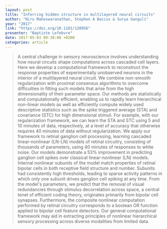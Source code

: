 ```yaml
---
layout: post
title: "Inferring hidden structure in multilayered neural circuits"
author: "Niru Maheswaranathan, Stephen A Baccus & Surya Ganguli"
year: "2017"
link: "https://doi.org/10.1101/120956"
presenter: "Baptiste Lefebvre"
date: 2017-05-03 09:30:00 +0200
categories: article
---
```


> A central challenge in sensory neuroscience involves understanding how neural
> circuits shape computations across cascaded cell layers. Here we develop a
> computational framework to reconstruct the response properties of
> experimentally unobserved neurons in the interior of a multilayered neural
> circuit. We combine non-smooth regularization with proximal consensus
> algorithms to overcome difficulties in fitting such models that arise from the
> high dimensionality of their parameter space. Our methods are statistically
> and computationally efficient, enabling us to rapidly learn hierarchical
> non-linear models as well as efficiently compute widely used descriptive
> statistics such as the spike triggered average (STA) and covariance (STC) for
> high dimensional stimuli. For example, with our regularization framework, we
> can learn the STA and STC using 5 and 10 minutes of data, respectively, at a
> level of accuracy that otherwise requires 40 minutes of data without
> regularization. We apply our framework to retinal ganglion cell processing,
> learning cascaded linear-nonlinear (LN-LN) models of retinal circuitry,
> consisting of thousands of parameters, using 40 minutes of responses to white
> noise. Our models demonstrate a 53% improvement in predicting ganglion cell
> spikes over classical linear-nonlinear (LN) models. Internal nonlinear
> subunits of the model match properties of retinal bipolar cells in both
> receptive field structure and number. Subunits had consistently high
> thresholds, leading to sparse activity patterns in which only one subunit
> drives ganglion cell spiking at any time. From the model's parameters, we
> predict that the removal of visual redundancies through stimulus decorrelation
> across space, a central tenet of efficient coding theory, originates primarily
> from bipolar cell synapses. Furthermore, the composite nonlinear computation
> performed by retinal circuitry corresponds to a boolean OR function applied to
> bipolar cell feature detectors. Our general computational framework may aid in
> extracting principles of nonlinear hierarchical sensory processing across
> diverse modalities from limited data.
